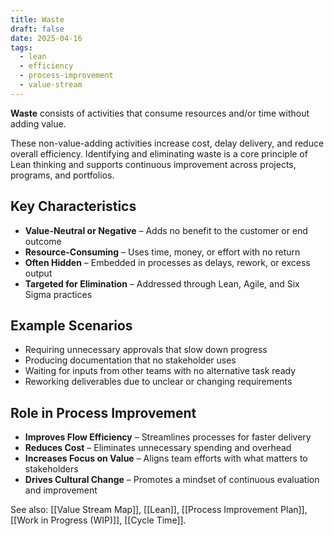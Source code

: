 ```yaml
---
title: Waste
draft: false
date: 2025-04-16
tags:
  - lean
  - efficiency
  - process-improvement
  - value-stream
---
```


**Waste** consists of activities that consume resources and/or time without adding value.

These non-value-adding activities increase cost, delay delivery, and reduce overall efficiency. Identifying and eliminating waste is a core principle of Lean thinking and supports continuous improvement across projects, programs, and portfolios.

## Key Characteristics

- **Value-Neutral or Negative** – Adds no benefit to the customer or end outcome  
- **Resource-Consuming** – Uses time, money, or effort with no return  
- **Often Hidden** – Embedded in processes as delays, rework, or excess output  
- **Targeted for Elimination** – Addressed through Lean, Agile, and Six Sigma practices  

## Example Scenarios

- Requiring unnecessary approvals that slow down progress  
- Producing documentation that no stakeholder uses  
- Waiting for inputs from other teams with no alternative task ready  
- Reworking deliverables due to unclear or changing requirements  

## Role in Process Improvement

- **Improves Flow Efficiency** – Streamlines processes for faster delivery  
- **Reduces Cost** – Eliminates unnecessary spending and overhead  
- **Increases Focus on Value** – Aligns team efforts with what matters to stakeholders  
- **Drives Cultural Change** – Promotes a mindset of continuous evaluation and improvement  

See also: [[Value Stream Map]], [[Lean]], [[Process Improvement Plan]], [[Work in Progress (WIP)]], [[Cycle Time]].
